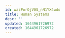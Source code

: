 ```yaml
---
id: wazPorOjV0S_nN1YX4wdo
title: Human Systems
desc: ''
updated: 1644961726972
created: 1644961726972
---
```


